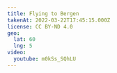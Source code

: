 ```yaml
---
title: Flying to Bergen
takenAt: 2022-03-22T17:45:15.000Z
license: CC BY-ND 4.0
geo:
  lat: 60
  lng: 5
video:
  youtube: m0kSs_SQhLU
---
```

